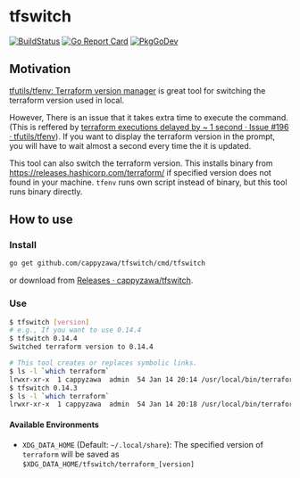 # tfswitch

[![BuildStatus](https://github.com/cappyzawa/tfswitch/workflows/CI/badge.svg)](https://github.com/cappyzawa/tfswitch/actions?query=workflow%3ACI)
[![Go Report Card](https://goreportcard.com/badge/github.com/cappyzawa/tfswitch)](https://goreportcard.com/report/github.com/cappyzawa/tfswitch)
[![PkgGoDev](https://pkg.go.dev/badge/github.com/cappyzawa/tfswitch)](https://pkg.go.dev/github.com/cappyzawa/tfswitch)

## Motivation

[tfutils/tfenv: Terraform version manager](https://github.com/tfutils/tfenv) is great tool for switching the terraform version used in local.

However, There is an issue that it takes extra time to execute the command. (This is reffered by [terraform executions delayed by ~ 1 second · Issue \#196 · tfutils/tfenv](https://github.com/tfutils/tfenv/issues/196)). If you want to display the terraform version in the prompt, you will have to wait almost a second every time the it is updated.

This tool can also switch the terraform version. This installs binary from https://releases.hashicorp.com/terraform/ if specified version does not found in your machine. 
`tfenv` runs own script instead of binary, but this tool runs binary directly.

## How to use

### Install

```bash
go get github.com/cappyzawa/tfswitch/cmd/tfswitch
```

or download from [Releases · cappyzawa/tfswitch](https://github.com/cappyzawa/tfswitch/releases).

### Use

```bash
$ tfswitch [version]
# e.g., If you want to use 0.14.4
$ tfswitch 0.14.4
Switched terraform version to 0.14.4

# This tool creates or replaces symbolic links.
$ ls -l `which terraform`
lrwxr-xr-x  1 cappyzawa  admin  54 Jan 14 20:14 /usr/local/bin/terraform@ -> /Users/cappyzawa/.local/share/tfswitch/terraform_0.14.4
$ tfswitch 0.14.3
$ ls -l `which terraform`
lrwxr-xr-x  1 cappyzawa  admin  54 Jan 14 20:18 /usr/local/bin/terraform@ -> /Users/cappyzawa/.local/share/tfswitch/terraform_0.14.3
```

#### Available Environments

* `XDG_DATA_HOME` (Default: `~/.local/share`): The specified version of `terraform` will be saved as `$XDG_DATA_HOME/tfswitch/terraform_[version]`
